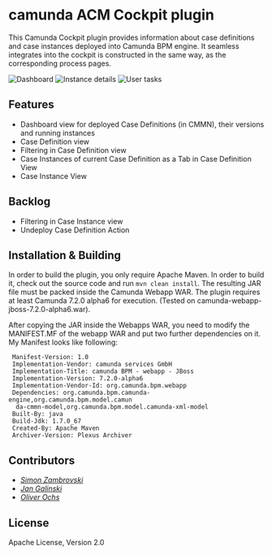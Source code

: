 # camunda ACM Cockpit plugin

This Camunda Cockpit plugin provides information about case definitions and case instances deployed into Camunda BPM engine. It seamless integrates 
into the cockpit is constructed in the same way, as the corresponding process pages. 

![Dashboard](https://raw.githubusercontent.com/holisticon/camunda-acm-plugin/master/screenshots/plugin-dashboard.png)
![Instance details](https://raw.githubusercontent.com/holisticon/camunda-acm-plugin/master/screenshots/plugin-instance-stepExecutions.png)
![User tasks](https://raw.githubusercontent.com/holisticon/camunda-acm-plugin/master/screenshots/plugin-instance-userTasks.png)

## Features

 - Dashboard view for deployed Case Definitions (in CMMN), their versions and running instances
 - Case Definition view
 - Filtering in Case Definition view
 - Case Instances of current Case Definition as a Tab in Case Definition View
 - Case Instance View 

## Backlog
 
 - Filtering in Case Instance view
 - Undeploy Case Definition Action
 
## Installation & Building

In order to build the plugin, you only require Apache Maven. In order to build it, check out the source code and run `mvn clean install`. The resulting JAR file must be packed inside the Camunda Webapp WAR. The plugin requires at least Camunda 7.2.0 alpha6 for execution. (Tested on camunda-webapp-jboss-7.2.0-alpha6.war).

After copying the JAR inside the Webapps WAR, you need to modify the MANIFEST.MF of the webapp WAR and put two further dependencies on it. My Manifest looks like following:

     Manifest-Version: 1.0
     Implementation-Vendor: camunda services GmbH
     Implementation-Title: camunda BPM - webapp - JBoss
     Implementation-Version: 7.2.0-alpha6
     Implementation-Vendor-Id: org.camunda.bpm.webapp
     Dependencies: org.camunda.bpm.camunda-engine,org.camunda.bpm.model.camun
      da-cmmn-model,org.camunda.bpm.model.camunda-xml-model
     Built-By: java
     Build-Jdk: 1.7.0_67
     Created-By: Apache Maven
     Archiver-Version: Plexus Archiver
 
## Contributors

*  _[Simon Zambrovski](https://github.com/zambrovski)_
*  _[Jan Galinski](https://github.com/galinski)_
*  _[Oliver Ochs](https://github.com/simonox)_

## License

Apache License, Version 2.0
